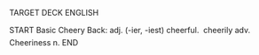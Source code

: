 TARGET DECK
ENGLISH

START
Basic
Cheery
Back: adj. (-ier, -iest) cheerful.  cheerily adv. Cheeriness n.
END
